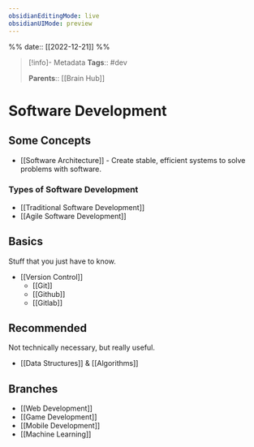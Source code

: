 ```yaml
---
obsidianEditingMode: live
obsidianUIMode: preview
---
```

%%
date:: [[2022-12-21]]
%%

> [!info]- Metadata
> **Tags**:: #dev 
> 
> **Parents**:: [[Brain Hub]]

# Software Development

## Some Concepts

- [[Software Architecture]] - Create stable, efficient systems to solve problems with software.

### Types of Software Development

- [[Traditional Software Development]]
- [[Agile Software Development]]

## Basics

Stuff that you just have to know.

- [[Version Control]]
	- [[Git]]
	- [[Github]]
	- [[Gitlab]]

## Recommended

Not technically necessary, but really useful.

- [[Data Structures]] & [[Algorithms]]

## Branches

- [[Web Development]]
- [[Game Development]]
- [[Mobile Development]]
- [[Machine Learning]]